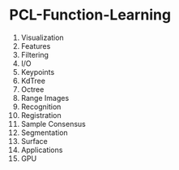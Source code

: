 # PCL-Function-Learning
1. Visualization
2. Features
3. Filtering
4. I/O
5. Keypoints
6. KdTree
7. Octree
8. Range Images
9. Recognition
10. Registration
11. Sample Consensus
12. Segmentation
13. Surface
14. Applications
15. GPU
